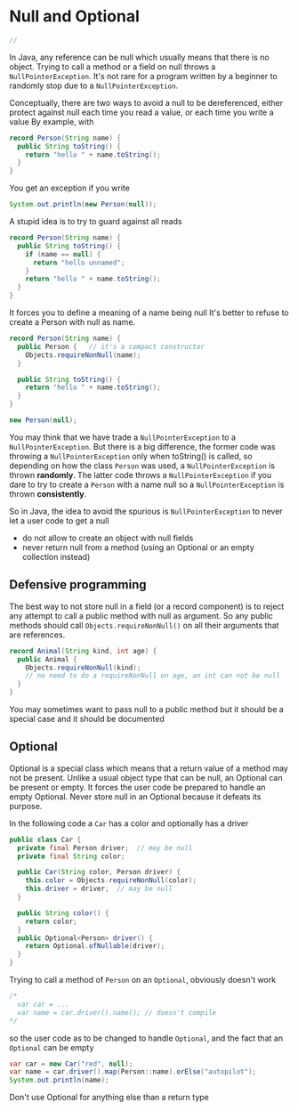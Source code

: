 
# Null and Optional
```java
//
```
In Java, any reference can be null which usually means that there is no object.
Trying to call a method or a field on null throws a `NullPointerException`.
It's not rare for a program written by a beginner to randomly stop due to a
`NullPointerException`.

Conceptually, there are two ways to avoid a null to be dereferenced,
either protect against null each time you read a value, or each time you write a value
By example, with
```java
record Person(String name) {
  public String toString() {
    return "hello " + name.toString(); 
  }
}
```

You get an exception if you write
```java
System.out.println(new Person(null));
```

A stupid idea is to try to guard against all reads
```java
record Person(String name) {
  public String toString() {
    if (name == null) {
      return "hello unnamed"; 
    }
    return "hello " + name.toString(); 
  }
}
```

It forces you to define a meaning of a name being null
It's better to refuse to create a Person with null as name.
```java
record Person(String name) {
  public Person {   // it's a compact constructor
    Objects.requireNonNull(name);
  }
```

```java
  public String toString() {
    return "hello " + name.toString(); 
  }
}
```

```java
new Person(null);
```

You may think that we have trade a `NullPointerException` to a `NullPointerException`.
But there is a big difference, the former code was throwing a `NullPointerException`
only when toString() is called, so depending on how the class `Person` was used,
a `NullPointerException` is thrown __randomly__.
The latter code throws a `NullPointerException` if you dare to try to create
a `Person` with a name null so a `NullPointerException` is thrown __consistently__.

So in Java, the idea to avoid the spurious is `NullPointerException` to never let
a user code to get a null
- do not allow to create an object with null fields
- never return null from a method (using an Optional or an empty collection instead)


## Defensive programming

The best way to not store null in a field (or a record component) is to reject any attempt
to call a public method with null as argument. So any public methods should call
`Objects.requireNonNull()` on all their arguments that are references.
```java
record Animal(String kind, int age) {
  public Animal {
    Objects.requireNonNull(kind);
    // no need to do a requireNonNull on age, an int can not be null
  }
}
```

You may sometimes want to pass null to a public method but it should be a special case and
it should be documented


## Optional
Optional is a special class which means that a return value of a method may not be present.
Unlike a usual object type that can be null, an Optional can be present or empty.
It forces the user code be prepared to handle an empty Optional.
Never store null in an Optional because it defeats its purpose.

In the following code a `Car` has a color and optionally has a driver
```java
public class Car {
  private final Person driver;  // may be null
  private final String color;
```
  
```java
  public Car(String color, Person driver) {
    this.color = Objects.requireNonNull(color);
    this.driver = driver;  // may be null
  }
```
  
```java
  public String color() {
    return color;
  }
  public Optional<Person> driver() {
    return Optional.ofNullable(driver);
  }
}
```

Trying to call a method of `Person` on an `Optional`, obviously doesn't work
```java
/*
  var car = ...
  var name = car.driver().name(); // doesn't compile
*/
```

so the user code as to be changed to handle `Optional`, and the fact that
an `Optional` can be empty
```java
var car = new Car("red", null);
var name = car.driver().map(Person::name).orElse("autopilot");
System.out.println(name);
```

Don't use Optional for anything else than a return type




